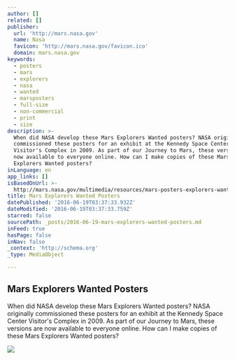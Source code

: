 ```yaml
---
author: []
related: []
publisher:
  url: 'http://mars.nasa.gov'
  name: Nasa
  favicon: 'http://mars.nasa.gov/favicon.ico'
  domain: mars.nasa.gov
keywords:
  - posters
  - mars
  - explorers
  - nasa
  - wanted
  - marsposters
  - full-size
  - non-commercial
  - print
  - size
description: >-
  When did NASA develop these Mars Explorers Wanted posters? NASA originally
  commissioned these posters for an exhibit at the Kennedy Space Center
  Visitor's Complex in 2009. As part of our Journey to Mars, these versions are
  now available to everyone online. How can I make copies of these Mars
  Explorers Wanted posters?
inLanguage: en
app_links: []
isBasedOnUrl: >-
  http://mars.nasa.gov/multimedia/resources/mars-posters-explorers-wanted/index.cfm?linkid=25534071
title: Mars Explorers Wanted Posters
datePublished: '2016-06-19T03:37:33.932Z'
dateModified: '2016-06-19T03:37:33.759Z'
starred: false
sourcePath: _posts/2016-06-19-mars-explorers-wanted-posters.md
inFeed: true
hasPage: false
inNav: false
_context: 'http://schema.org'
_type: MediaObject

---
```

<article style=""><h1>Mars Explorers Wanted Posters</h1><p>When did NASA develop these Mars Explorers Wanted posters? NASA originally commissioned these posters for an exhibit at the Kennedy Space Center Visitor's Complex in 2009. As part of our Journey to Mars, these versions are now available to everyone online. How can I make copies of these Mars Explorers Wanted posters?</p><img src="http://mars.nasa.gov/files/resources/posters/MarsExplorersWanted_1200x630.jpg" /></article>